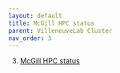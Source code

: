 ```yaml
---
layout: default
title: McGill HPC status
parent: VilleneuveLab Cluster
nav_order: 3
---
```


3. [McGill HPC status][mcgillHPC-status]

[mcgillHPC-status]: http://www.hpc.mcgill.ca/index.php/guillimin-status
